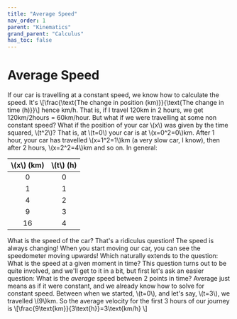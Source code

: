 ```yaml
---
title: "Average Speed"
nav_order: 1
parent: "Kinematics"
grand_parent: "Calculus"
has_toc: false
---
```


# Average Speed

If our car is travelling at a constant speed, we know how to calculate the speed. It's
\\[\frac{\text{The change in position (km)}}{\text{The change in time (h)}}\\]
hence km/h. That is, if I travel 120km in 2 hours, we get 120km/2hours = 60km/hour.
But what if we were travelling at some non constant speed? What if the position of your car \\(x\\)
was given by the time squared, \\(t^2\\)? That is, at \\(t=0\\) your car is at \\(x=0^2=0\\)km.
After 1 hour, your car has travelled \\(x=1^2=1\\)km (a very slow car, I know), then after 2 hours,
\\(x=2^2=4\\)km and so on. In general:

| \\(x\\) (km) | \\(t\\) (h) |
|:------------:|:-----------:|
|       0      |      0      |
|       1      |      1      |
|       4      |      2      |
|       9      |      3      |
|       16     |      4      |

What is the speed of the car?
That's a ridiculus question! The speed is always changing! When you start moving our car, you can see
the speedometer moving upwards! Which naturally extends to the question: What is the speed at a given moment in time?
This question turns out to be quite involved, and we'll get to it in a bit, but first let's ask an easier question:
What is the *average* speed between 2 points in time? Average just means as if it were constant, and we already know how to solve for
constant speed. Between when we started, \\(t=0\\), and let's say, \\(t=3\\), we travelled \\(9\\)km. So the average
velocity for the first 3 hours of our journey is
\\[\frac{9\text{km}}{3\text{h}}=3\text{km/h} \\]